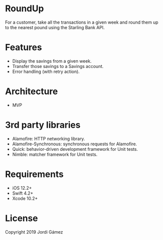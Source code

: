# RoundUp
For a customer, take all the transactions in a given week and round them up to the nearest pound using the Starling Bank API.

# Features
- Display the savings from a given week.
- Transfer those savings to a Savings account.
- Error handling (with retry action).

# Architecture
- MVP

# 3rd party libraries
- Alamofire: HTTP networking library.
- Alamofire-Synchronous: synchronous requests for Alamofire.
- Quick: behavior-driven development framework for Unit tests.
- Nimble: matcher framework for Unit tests.

# Requirements
- iOS 12.2+
- Swift 4.2+
- Xcode 10.2+

# License
Copyright 2019 Jordi Gámez
